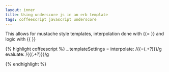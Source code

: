 ```yaml
---
layout: inner
title: Using underscore js in an erb template
tags: coffeescript javascript underscore
---
```



This allows for mustache style templates, interpolation done with {{= }} and logic with {{ }}
 
{% highlight coffeescript %}
_.templateSettings = 
  interpolate: /\{\{\=(.+?)\}\}/g
  evaluate: /\{\{(.+?)\}\}/g

{% endhighlight %}
